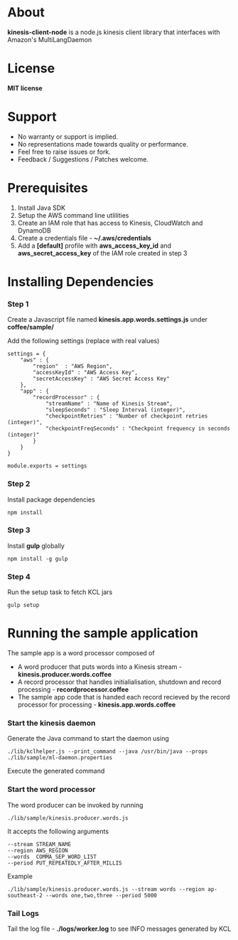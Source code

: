 # About
**kinesis-client-node** is a node.js kinesis client library that interfaces with Amazon's MultiLangDaemon

# License
**MIT license**

# Support
* No warranty or support is implied.
* No representations made towards quality or performance.
* Feel free to raise issues or fork.
* Feedback / Suggestions / Patches welcome.

# Prerequisites
1. Install Java SDK
2. Setup the AWS command line utlilities
3. Create an IAM role that has access to Kinesis, CloudWatch and DynamoDB
3. Create a credentials file - **~/.aws/credentials**
4. Add a **[default]** profile with **aws_access_key_id** and **aws_secret_access_key** of the IAM role created in step 3

# Installing Dependencies

### Step 1
Create a Javascript file named **kinesis.app.words.settings.js** under **coffee/sample/**

Add the following settings (replace with real values)

	settings = {
		"aws" : {
			"region"  : "AWS Region",
			"accessKeyId" : "AWS Access Key",
			"secretAccessKey" : "AWS Secret Access Key"
		},
		"app" : {
			"recordProcessor" : {
				"streamName" : "Name of Kinesis Stream",
				"sleepSeconds" : "Sleep Interval (integer)",
				"checkpointRetries" : "Number of checkpoint retries (integer)",
				"checkpointFreqSeconds" : "Checkpoint frequency in seconds (integer)"
			}
		}
	}
	
	module.exports = settings
	

### Step 2

Install package dependencies

	npm install

	
### Step 3

Install **gulp** globally

	npm install -g gulp
		
	
### Step 4

Run the setup task to fetch KCL jars

	gulp setup


# Running the sample application
The sample app is a word processor composed of

* A word producer that puts words into a Kinesis stream - **kinesis.producer.words.coffee**
* A record processor that handles initialialisation, shutdown and record processing - **recordprocessor.coffee**
* The sample app code that is handed each record recieved by the record processor for processing - **kinesis.app.words.coffee**

### Start the kinesis daemon

Generate the Java command to start the daemon using

	./lib/kclhelper.js --print_command --java /usr/bin/java --props ./lib/sample/ml-daemon.properties

Execute the generated command

### Start the word processor

The word producer can be invoked by running

	./lib/sample/kinesis.producer.words.js
	
It accepts the following arguments

	--stream STREAM_NAME
	--region AWS_REGION 
	--words  COMMA_SEP_WORD_LIST
	--period PUT_REPEATEDLY_AFTER_MILLIS

Example
	
	./lib/sample/kinesis.producer.words.js --stream words --region ap-southeast-2 --words one,two,three --period 5000
	
### Tail Logs

Tail the log file - **./logs/worker.log** to see INFO messages generated by KCL